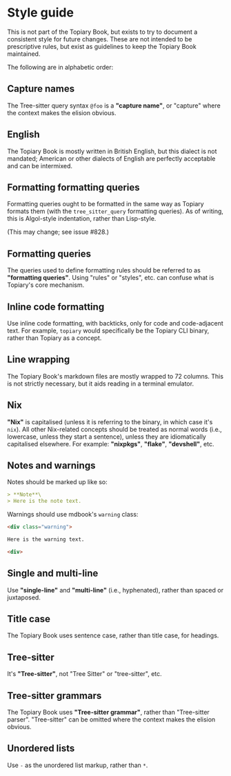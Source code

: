# Style guide

This is not part of the Topiary Book, but exists to try to document a
consistent style for future changes. These are not intended to be
prescriptive rules, but exist as guidelines to keep the Topiary Book
maintained.

The following are in alphabetic order:

## Capture names

The Tree-sitter query syntax `@foo` is a **"capture name"**, or
"capture" where the context makes the elision obvious.

## English

The Topiary Book is mostly written in British English, but this dialect
is not mandated; American or other dialects of English are perfectly
acceptable and can be intermixed.

## Formatting formatting queries

Formatting queries ought to be formatted in the same way as Topiary
formats them (with the `tree_sitter_query` formatting queries). As of
writing, this is Algol-style indentation, rather than Lisp-style.

(This may change; see issue #828.)

## Formatting queries

The queries used to define formatting rules should be referred to as
**"formatting queries"**. Using "rules" or "styles", etc. can confuse
what is Topiary's core mechanism.

## Inline code formatting

Use inline code formatting, with backticks, only for code and
code-adjacent text. For example, `topiary` would specifically be the
Topiary CLI binary, rather than Topiary as a concept.

## Line wrapping

The Topiary Book's markdown files are mostly wrapped to 72 columns. This
is not strictly necessary, but it aids reading in a terminal emulator.

## Nix

**"Nix"** is capitalised (unless it is referring to the binary, in which
case it's `nix`). All other Nix-related concepts should be treated as
normal words (i.e., lowercase, unless they start a sentence), unless
they are idiomatically capitalised elsewhere. For example:
**"nixpkgs"**, **"flake"**, **"devshell"**, etc.

## Notes and warnings

Notes should be marked up like so:

```markdown
> **Note**\
> Here is the note text.
```

Warnings should use mdbook's `warning` class:

```markdown
<div class="warning">

Here is the warning text.

<div>
```

## Single and multi-line

Use **"single-line"** and **"multi-line"** (i.e., hyphenated), rather
than spaced or juxtaposed.

## Title case

The Topiary Book uses sentence case, rather than title case, for
headings.

## Tree-sitter

It's **"Tree-sitter"**, not "Tree Sitter" or "tree-sitter", etc.

## Tree-sitter grammars

The Topiary Book uses **"Tree-sitter grammar"**, rather than
"Tree-sitter parser". "Tree-sitter" can be omitted where the context
makes the elision obvious.

## Unordered lists

Use `-` as the unordered list markup, rather than `*`.
